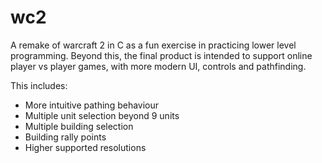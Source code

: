 # wc2

A remake of warcraft 2 in C as a fun exercise in practicing lower level programming.
Beyond this, the final product is intended to support online player vs player games, with more modern UI, controls and pathfinding.

This includes:
- More intuitive pathing behaviour
- Multiple unit selection beyond 9 units
- Multiple building selection
- Building rally points
- Higher supported resolutions
